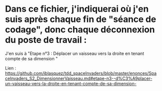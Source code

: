 # Dans ce fichier, j'indiquerai où j'en suis après chaque fin de "séance de codage", donc chaque déconnexion du poste de travail :

J'en suis à "Etape n°3 : Déplacer un vaisseau vers la droite en tenant compte de sa dimension "


Lien : https://github.com/iblasquez/tdd_spaceInvaders/blob/master/enonces/SpaceInvaders_S2_DimensionnerVaisseau.md#etape-n3--d%C3%A9placer-un-vaisseau-vers-la-droite-en-tenant-compte-de-sa-dimension-